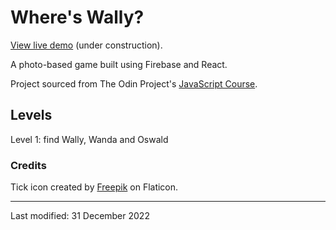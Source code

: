# Where's Wally?

[View live demo](https://where-s-wally-32c9e.web.app/) (under construction).

A photo-based game built using Firebase and React.

Project sourced from The Odin Project's [JavaScript Course](https://www.theodinproject.com/lessons/node-path-javascript-where-s-waldo-a-photo-tagging-app).

## Levels

Level 1: find Wally, Wanda and Oswald

### Credits

Tick icon created by [Freepik](https://www.flaticon.com/free-icons/tick) on Flaticon.

---

Last modified: 31 December 2022
